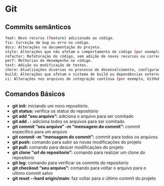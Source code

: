 # Git

## Commits semânticos
```sh
feat: Novo recurso (feature) adicionado ao código.
fix: Correção de bug ou erro no código.
docs: Alterações na documentação do projeto.
style: Alterações que não afetam o comportamento do código (por exemplo, formatação, espaçamento).
refactor: Refatoração do código, sem adição de novos recursos ou correção de bugs.
perf: Melhorias de desempenho no código.
test: Adição ou modificação de testes.
chore: Atualizações diversas no processo de desenvolvimento, configurações, etc.
build: Alterações que afetam o sistema de build ou dependências externas.
ci: Alterações nos arquivos de integração contínua (por exemplo, GitHub Actions, Travis CI).
```

## Comandos Básicos
- ****git init:**** iniciando um novo repositório.
- ************************git status:************************ verifica os status do repositório
- **************************git add “seu arquivo”:************************** adiciona o arquivo para ser comitado
- ********************git add . :******************** adiciona todos os arquivos para ser comitado
- ******************************git commit “seu arquivo” -m “mensagem do commit”:****************************** commit especifico para um arquivo
- **********************git commit -m “mensagem do commit”:********************** commit para todos os arquivos
- ********************git push:******************** comando para subir as novas modificações do projeto
- ******************git pull:****************** comando para descer modificações do projeto
- ****************************git clone “url do repositorio”:**************************** comando para realizar um clone do repositorio
- **************git log:************** comando para verificar os commits do repositorio
- ****************************git checkout “seu arquivo”:**************************** comando para voltar o arquivo para o ultimo commit salvo
- ******git reset --hard origin/main:****** faz voltar para o último commit do projeto
